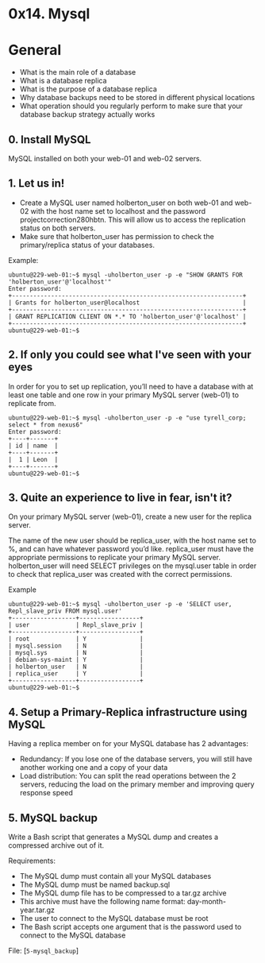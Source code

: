 # 0x14. Mysql

# General
* What is the main role of a database
* What is a database replica
* What is the purpose of a database replica
* Why database backups need to be stored in different physical locations
* What operation should you regularly perform to make sure that your database backup strategy actually works

## 0. Install MySQL
MySQL installed on both your web-01 and web-02 servers.

## 1. Let us in!
* Create a MySQL user named holberton_user on both web-01 and web-02 with the host name set to localhost and the password projectcorrection280hbtn. This will allow us to access the replication status on both servers.
* Make sure that holberton_user has permission to check the primary/replica status of your databases.

Example:

    ubuntu@229-web-01:~$ mysql -uholberton_user -p -e "SHOW GRANTS FOR 'holberton_user'@'localhost'"
    Enter password:
    +-----------------------------------------------------------------+
    | Grants for holberton_user@localhost                             |
    +-----------------------------------------------------------------+
    | GRANT REPLICATION CLIENT ON *.* TO 'holberton_user'@'localhost' |
    +-----------------------------------------------------------------+
    ubuntu@229-web-01:~$

## 2. If only you could see what I've seen with your eyes
In order for you to set up replication, you’ll need to have a database with at least one table and one row in your primary MySQL server (web-01) to replicate from.

    ubuntu@229-web-01:~$ mysql -uholberton_user -p -e "use tyrell_corp; select * from nexus6"
    Enter password:
    +----+-------+
    | id | name  |
    +----+-------+
    |  1 | Leon  |
    +----+-------+
    ubuntu@229-web-01:~$

## 3. Quite an experience to live in fear, isn't it?
On your primary MySQL server (web-01), create a new user for the replica server.

The name of the new user should be replica_user, with the host name set to %, and can have whatever password you’d like.
replica_user must have the appropriate permissions to replicate your primary MySQL server.
holberton_user will need SELECT privileges on the mysql.user table in order to check that replica_user was created with the correct permissions.

Example

    ubuntu@229-web-01:~$ mysql -uholberton_user -p -e 'SELECT user, Repl_slave_priv FROM mysql.user'
    +------------------+-----------------+
    | user             | Repl_slave_priv |
    +------------------+-----------------+
    | root             | Y               |
    | mysql.session    | N               |
    | mysql.sys        | N               |
    | debian-sys-maint | Y               |
    | holberton_user   | N               |
    | replica_user     | Y               |
    +------------------+-----------------+
    ubuntu@229-web-01:~$

## 4. Setup a Primary-Replica infrastructure using MySQL
Having a replica member on for your MySQL database has 2 advantages:

* Redundancy: If you lose one of the database servers, you will still have another working one and a copy of your data
* Load distribution: You can split the read operations between the 2 servers, reducing the load on the primary member and improving query response speed

## 5. MySQL backup
Write a Bash script that generates a MySQL dump and creates a compressed archive out of it.

Requirements:

* The MySQL dump must contain all your MySQL databases
* The MySQL dump must be named backup.sql
* The MySQL dump file has to be compressed to a tar.gz archive
* This archive must have the following name format: day-month-year.tar.gz
* The user to connect to the MySQL database must be root
* The Bash script accepts one argument that is the password used to connect to the MySQL database

File: [`5-mysql_backup`]